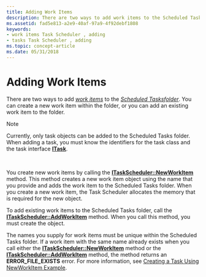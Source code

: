 ```yaml
---
title: Adding Work Items
description: There are two ways to add work items to the Scheduled Tasksfolder. You can create a new work item within the folder, or you can add an existing work item to the folder.
ms.assetid: fad5e813-a2e9-40af-97a9-4f92debf1808
keywords:
- work items Task Scheduler , adding
- tasks Task Scheduler , adding
ms.topic: concept-article
ms.date: 05/31/2018
---
```


# Adding Work Items

There are two ways to add [*work items*](w.md) to the [*Scheduled Tasksfolder*](s.md). You can create a new work item within the folder, or you can add an existing work item to the folder.

> [!Note]  
> Currently, only task objects can be added to the Scheduled Tasks folder. When adding a task, you must know the identifiers for the task class and the task interface [**ITask**](/windows/desktop/api/Mstask/nn-mstask-itask).

 

You create new work items by calling the [**ITaskScheduler::NewWorkItem**](/windows/desktop/api/Mstask/nf-mstask-itaskscheduler-newworkitem) method. This method creates a new work item object using the name that you provide and adds the work item to the Scheduled Tasks folder. When you create a new work item, the Task Scheduler allocates the memory that is required for the new object.

To add existing work items to the Scheduled Tasks folder, call the [**ITaskScheduler::AddWorkItem**](/windows/desktop/api/Mstask/nf-mstask-itaskscheduler-addworkitem) method. When you call this method, you must create the object.

The names you supply for work items must be unique within the Scheduled Tasks folder. If a work item with the same name already exists when you call either the [**ITaskScheduler::NewWorkItem**](/windows/desktop/api/Mstask/nf-mstask-itaskscheduler-newworkitem) method or the [**ITaskScheduler::AddWorkItem**](/windows/desktop/api/Mstask/nf-mstask-itaskscheduler-addworkitem) method, the method returns an **ERROR\_FILE\_EXISTS** error. For more information, see [Creating a Task Using NewWorkItem Example](creating-a-task-using-newworkitem-example.md).

 

 




